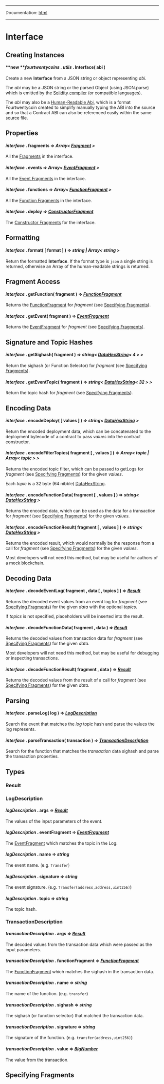 -----

Documentation: [html](https://420integrated.com/wiki/)

-----

Interface
=========

Creating Instances
------------------

#### **new ***fourtwentycoins* . *utils* . **Interface**( abi )

Create a new **Interface** from a JSON string or object representing *abi*.

The *abi* may be a JSON string or the parsed Object (using JSON.parse) which is emitted by the [Solidity compiler](https://solidity.readthedocs.io/en/v0.6.0/using-the-compiler.html#output-description) (or compatible languages).

The *abi* may also be a [Human-Readable Abi](https://blog.ricmoo.com/human-readable-contract-abis-in-fourtwentycoins-js-141902f4d917), which is a format Fourtwentycoin created to simplify manually typing the ABI into the source and so that a Contract ABI can also be referenced easily within the same source file.


Properties
----------

#### *interface* . **fragments** => *Array< [Fragment](/v5/api/utils/abi/fragments/#Fragment) >*

All the [Fragments](/v5/api/utils/abi/fragments/#Fragment) in the interface.


#### *interface* . **events** => *Array< [EventFragment](/v5/api/utils/abi/fragments/#EventFragment) >*

All the [Event Fragments](/v5/api/utils/abi/fragments/#EventFragment) in the interface.


#### *interface* . **functions** => *Array< [FunctionFragment](/v5/api/utils/abi/fragments/#FunctionFragment) >*

All the [Function Fragments](/v5/api/utils/abi/fragments/#FunctionFragment) in the interface.


#### *interface* . **deploy** => *[ConstructorFragment](/v5/api/utils/abi/fragments/#ConstructorFragment)*

The [Constructor Fragments](/v5/api/utils/abi/fragments/#ConstructorFragment) for the interface.


Formatting
----------

#### *interface* . **format**( [ format ] ) => *string | Array< string >*

Return the formatted **Interface**. If the format type is `json` a single string is returned, otherwise an Array of the human-readable strings is returned.


Fragment Access
---------------

#### *interface* . **getFunction**( fragment ) => *[FunctionFragment](/v5/api/utils/abi/fragments/#FunctionFragment)*

Returns the [FunctionFragment](/v5/api/utils/abi/fragments/#FunctionFragment) for *fragment* (see [Specifying Fragments](/v5/api/utils/abi/interface/#Interface--specifying-fragments)).


#### *interface* . **getEvent**( fragment ) => *[EventFragment](/v5/api/utils/abi/fragments/#EventFragment)*

Returns the [EventFragment](/v5/api/utils/abi/fragments/#EventFragment) for *fragment* (see [Specifying Fragments](/v5/api/utils/abi/interface/#Interface--specifying-fragments)).


Signature and Topic Hashes
--------------------------

#### *interface* . **getSighash**( fragment ) => *string< [DataHexString](/v5/api/utils/bytes/#DataHexString)< 4 > >*

Return the sighash (or Function Selector) for *fragment* (see [Specifying Fragments](/v5/api/utils/abi/interface/#Interface--specifying-fragments)).


#### *interface* . **getEventTopic**( fragment ) => *string< [DataHexString](/v5/api/utils/bytes/#DataHexString)< 32 > >*

Return the topic hash for *fragment* (see [Specifying Fragments](/v5/api/utils/abi/interface/#Interface--specifying-fragments)).


Encoding Data
-------------

#### *interface* . **encodeDeploy**( [ values ] ) => *string< [DataHexString](/v5/api/utils/bytes/#DataHexString) >*

Return the encoded deployment data, which can be concatenated to the deployment bytecode of a contract to pass *values* into the contract constructor.


#### *interface* . **encodeFilterTopics**( fragment [ , values ] ) => *Array< topic | Array< topic > >*

Returns the encoded topic filter, which can be passed to getLogs for *fragment* (see [Specifying Fragments](/v5/api/utils/abi/interface/#Interface--specifying-fragments)) for the given *values*.

Each *topic* is a 32 byte (64 nibble) [DataHexString](/v5/api/utils/bytes/#DataHexString).


#### *interface* . **encodeFunctionData**( fragment [ , values ] ) => *string< [DataHexString](/v5/api/utils/bytes/#DataHexString) >*

Returns the encoded data, which can be used as the data for a transaction for *fragment* (see [Specifying Fragments](/v5/api/utils/abi/interface/#Interface--specifying-fragments)) for the given *values*.


#### *interface* . **encodeFunctionResult**( fragment [ , values ] ) => *string< [DataHexString](/v5/api/utils/bytes/#DataHexString) >*

Returns the encoded result, which would normally be the response from a call for *fragment* (see [Specifying Fragments](/v5/api/utils/abi/interface/#Interface--specifying-fragments)) for the given *values*.

Most developers will not need this method, but may be useful for authors of a mock blockchain.


Decoding Data
-------------

#### *interface* . **decodeEventLog**( fragment , data [ , topics ] ) => *[Result](/v5/api/utils/abi/interface/#Result)*

Returns the decoded event values from an event log for *fragment* (see [Specifying Fragments](/v5/api/utils/abi/interface/#Interface--specifying-fragments)) for the given *data* with the optional *topics*.

If *topics* is not specified, placeholders will be inserted into the result.


#### *interface* . **decodeFunctionData**( fragment , data ) => *[Result](/v5/api/utils/abi/interface/#Result)*

Returns the decoded values from transaction data for *fragment* (see [Specifying Fragments](/v5/api/utils/abi/interface/#Interface--specifying-fragments)) for the given *data*.

Most developers will not need this method, but may be useful for debugging or inspecting transactions.


#### *interface* . **decodeFunctionResult**( fragment , data ) => *[Result](/v5/api/utils/abi/interface/#Result)*

Returns the decoded values from the result of a call for *fragment* (see [Specifying Fragments](/v5/api/utils/abi/interface/#Interface--specifying-fragments)) for the given *data*.


Parsing
-------

#### *interface* . **parseLog**( log ) => *[LogDescription](/v5/api/utils/abi/interface/#LogDescription)*

Search the event that matches the *log* topic hash and parse the values the log represents.


#### *interface* . **parseTransaction**( transaction ) => *[TransactionDescription](/v5/api/utils/abi/interface/#TransactionDescription)*

Search for the function that matches the *transaction* data sighash and parse the transaction properties.


Types
-----

### Result

### LogDescription

#### *logDescription* . **args** => *[Result](/v5/api/utils/abi/interface/#Result)*

The values of the input parameters of the event.


#### *logDescription* . **eventFragment** => *[EventFragment](/v5/api/utils/abi/fragments/#EventFragment)*

The [EventFragment](/v5/api/utils/abi/fragments/#EventFragment) which matches the topic in the Log.


#### *logDescription* . **name** => *string*

The event name. (e.g. `Transfer`)


#### *logDescription* . **signature** => *string*

The event signature. (e.g. `Transfer(address,address,uint256)`)


#### *logDescription* . **topic** => *string*

The topic hash.


### TransactionDescription

#### *transactionDescription* . **args** => *[Result](/v5/api/utils/abi/interface/#Result)*

The decoded values from the transaction data which were passed as the input parameters.


#### *transactionDescription* . **functionFragment** => *[FunctionFragment](/v5/api/utils/abi/fragments/#FunctionFragment)*

The [FunctionFragment](/v5/api/utils/abi/fragments/#FunctionFragment) which matches the sighash in the transaction data.


#### *transactionDescription* . **name** => *string*

The name of the function. (e.g. `transfer`)


#### *transactionDescription* . **sighash** => *string*

The sighash (or function selector) that matched the transaction data.


#### *transactionDescription* . **signature** => *string*

The signature of the function. (e.g. `transfer(address,uint256)`)


#### *transactionDescription* . **value** => *[BigNumber](/v5/api/utils/bignumber/)*

The value from the transaction.


Specifying Fragments
--------------------

